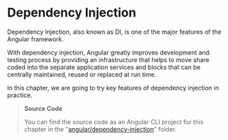 # Dependency Injection

Dependency Injection, also known as DI, is one of the major features of the Angular framework.

With dependency injection, Angular greatly improves development and testing process
by providing an infrastructure that helps to move share coded into the separate application services and blocks
that can be centrally maintained, reused or replaced at run time.

In this chapter, we are going to try key features of dependency injection in practice.

> **Source Code**
>
> You can find the source code as an Angular CLI project for this chapter in the "[angular/dependency-injection](https://github.com/DenysVuika/developing-with-angular/tree/master/angular/dependency-injection)" folder.
